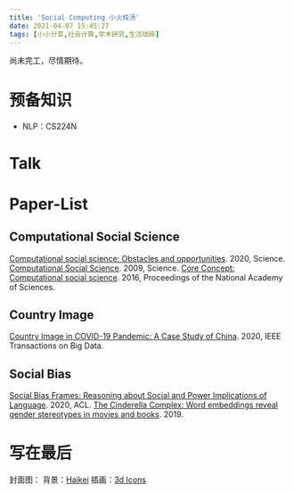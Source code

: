 ```yaml
---
title: 'Social Computing 小火炖汤'
date: 2021-04-07 15:45:27
tags: [小小分享,社会计算,学术研究,生活琐碎]
---
```

尚未完工，尽情期待。

<!--more-->

# 预备知识
* NLP：CS224N

# Talk

# Paper-List
## Computational Social Science
[Computational social science: Obstacles and opportunities](https://doi.org/10.1126/science.aaz8170). 2020, Science.
[Computational Social Science](https://doi.org/10.1126/science.1167742). 2009, Science.
[Core Concept: Computational social science](https://doi.org/10.1073/pnas.1524881113). 2016, Proceedings of the National Academy of Sciences. 

## Country Image
[Country Image in COVID-19 Pandemic: A Case Study of China](https://doi.org/10.1109/TBDATA.2020.3023459). 2020, IEEE Transactions on Big Data.

## Social Bias
[Social Bias Frames: Reasoning about Social and Power Implications of Language](https://homes.cs.washington.edu/~msap/social-bias-frames/). 2020, ACL.
[The Cinderella Complex: Word embeddings reveal gender stereotypes in movies and books](https://doi.org/10.1371/journal.pone.0225385). 2019. 

# 写在最后
封面图：
背景：[Haikei](https://app.haikei.app/)
插画：[3d Icons](https://www.iconshock.com/3d-icons/)